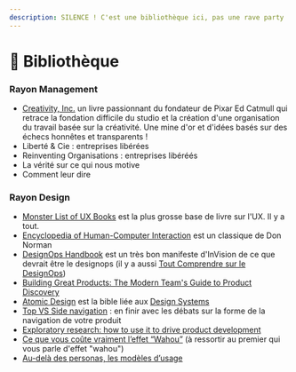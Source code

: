 ```yaml
---
description: SILENCE ! C'est une bibliothèque ici, pas une rave party !
---
```


# 📖 Bibliothèque

### Rayon Management

* [Creativity, Inc.](https://www.amazon.fr/Creativity-Inc-Overcoming-Unseen-Inspiration/dp/055384122X) un livre passionnant du fondateur de Pixar Ed Catmull qui retrace la fondation difficile du studio et la création d'une organisation du travail basée sur la créativité. Une mine d'or et d'idées basés sur des échecs honnêtes et transparents !
* Liberté & Cie : entreprises libérées
* Reinventing Organisations : entreprises libéréés
* La vérité sur ce qui nous motive
* Comment leur dire&#x20;



### Rayon Design

* [Monster List of UX Books](https://airtable.com/universe/expqM3OWZoJkjl7wy/monster-list-of-ux-books?explore=true) est la plus grosse base de livre sur l'UX. Il y a tout.
* [Encyclopedia of Human-Computer Interaction](https://www.interaction-design.org/literature/book/the-encyclopedia-of-human-computer-interaction-2nd-ed) est un classique de Don Norman
* [DesignOps Handbook](https://www.designbetter.co/designops-handbook) est un très bon manifeste d'InVision de ce que devrait être le designops (il y a aussi [Tout Comprendre sur le DesignOps](https://medium.com/@julesmahe/tout-comprendre-sur-le-designops-80f5684687d7))
* [Building Great Products: The Modern Team's Guide to Product Discovery](https://maze.co/guides/product-discovery/)
* [Atomic Design](https://atomicdesign.bradfrost.com/chapter-2/) est la bible liée aux [Design Systems](../ui-design/design-systems/)
* [Top VS Side navigation](https://uxdesign.cc/top-navigation-vs-side-navigation-wich-one-is-better-24aa5d835643) : en finir avec les débats sur la forme de la navigation de votre produit
* [Exploratory research: how to use it to drive product development](https://www.intercom.com/blog/exploratory-research-in-product-development/?utm\_source=ii-newsletter\&utm\_medium=email\&utm\_campaign=20180523-inside-intercom)
* [Ce que vous coûte vraiment l’effet “Wahou”](https://medium.com/@romaindao/ce-que-vous-co%C3%BBte-vraiment-leffet-wahou-9552d1f48d4) (à ressortir au premier qui vous parle d'effet "wahou")
* [Au-delà des personas, les modèles d’usage](https://spheres.medium.com/au-del%C3%A0-des-personas-les-mod%C3%A8les-dusage-c9ad40419314)

